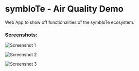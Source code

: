 symbIoTe - Air Quality Demo
========

Web App to show off functionalities of the symbIoTe ecosystem.

### Screenshots:

![Screenshot 1](http://i.imgur.com/rrvl7w7.png)

![Screenshot 2](http://i.imgur.com/8dOYJbv.png)

![Screenshot 3](http://i.imgur.com/E4kGXbq.png)
